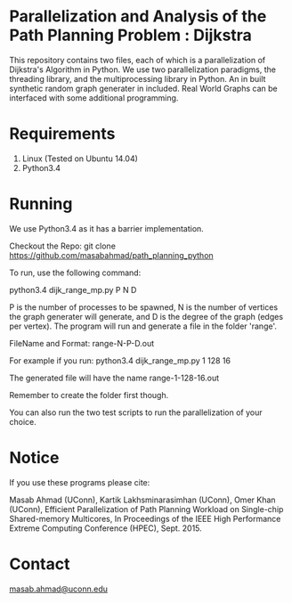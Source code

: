 
Parallelization and Analysis of the Path Planning Problem : Dijkstra
====================================================================

This repository contains two files, each of which is a parallelization of Dijkstra's Algorithm in Python.
We use two parallelization paradigms, the threading library, and the multiprocessing library in Python.
An in built synthetic random graph generater in included.
Real World Graphs can be interfaced with some additional programming.

Requirements
============

1. Linux (Tested on Ubuntu 14.04)
2. Python3.4

Running
=======

We use Python3.4 as it has a barrier implementation.

Checkout the Repo:
git clone https://github.com/masabahmad/path_planning_python

To run, use the following command:

python3.4 dijk_range_mp.py P N D

P is the number of processes to be spawned, N is the number of vertices the graph generater will generate, and D is the degree of the graph (edges per vertex).
The program will run and generate a file in the folder 'range'. 

FileName and Format: range-N-P-D.out

For example if you run:
python3.4 dijk_range_mp.py 1 128 16

The generated file will have the name range-1-128-16.out

Remember to create the folder first though.

You can also run the two test scripts to run the parallelization of your choice.

Notice
======

If you use these programs please cite:

Masab Ahmad (UConn), Kartik Lakhsminarasimhan (UConn), Omer Khan (UConn), Efficient Parallelization of Path Planning Workload on Single-chip Shared-memory Multicores, In Proceedings of the IEEE High Performance Extreme Computing Conference (HPEC), Sept. 2015.

Contact
=======

masab.ahmad@uconn.edu
